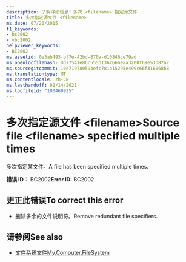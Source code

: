 ```yaml
---
description: 了解详细信息：多次 <filename> 指定源文件
title: 多次指定源文件 <filename>
ms.date: 07/20/2015
f1_keywords:
- bc2002
- vbc2002
helpviewer_keywords:
- BC2002
ms.assetid: 0e3ab493-bf7e-42bd-870a-d10846ce79ad
ms.openlocfilehash: dd77541e86c555d1367666eaa3200f69e53b82a2
ms.sourcegitcommit: 10e719780594efc781b15295e499c66f316068b8
ms.translationtype: MT
ms.contentlocale: zh-CN
ms.lasthandoff: 02/14/2021
ms.locfileid: "100460925"
---
```

# <a name="source-file-filename-specified-multiple-times"></a><span data-ttu-id="1b1c6-103">多次指定源文件 \<filename></span><span class="sxs-lookup"><span data-stu-id="1b1c6-103">Source file \<filename> specified multiple times</span></span>

<span data-ttu-id="1b1c6-104">多次指定某文件。</span><span class="sxs-lookup"><span data-stu-id="1b1c6-104">A file has been specified multiple times.</span></span>  
  
 <span data-ttu-id="1b1c6-105">**错误 ID：** BC2002</span><span class="sxs-lookup"><span data-stu-id="1b1c6-105">**Error ID:** BC2002</span></span>  
  
## <a name="to-correct-this-error"></a><span data-ttu-id="1b1c6-106">更正此错误</span><span class="sxs-lookup"><span data-stu-id="1b1c6-106">To correct this error</span></span>  
  
- <span data-ttu-id="1b1c6-107">删除多余的文件说明符。</span><span class="sxs-lookup"><span data-stu-id="1b1c6-107">Remove redundant file specifiers.</span></span>  
  
## <a name="see-also"></a><span data-ttu-id="1b1c6-108">请参阅</span><span class="sxs-lookup"><span data-stu-id="1b1c6-108">See also</span></span>

- [<span data-ttu-id="1b1c6-109">文件系统文件</span><span class="sxs-lookup"><span data-stu-id="1b1c6-109">My.Computer.FileSystem</span></span>](xref:Microsoft.VisualBasic.FileIO.FileSystem)
